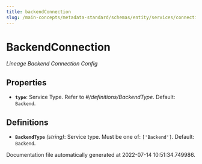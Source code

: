 ```yaml
---
title: backendConnection
slug: /main-concepts/metadata-standard/schemas/entity/services/connections/pipeline/backendconnection
---
```


# BackendConnection

*Lineage Backend Connection Config*

## Properties

- **`type`**: Service Type. Refer to *#/definitions/BackendType*. Default: `Backend`.
## Definitions

- **`BackendType`** *(string)*: Service type. Must be one of: `['Backend']`. Default: `Backend`.


Documentation file automatically generated at 2022-07-14 10:51:34.749986.
